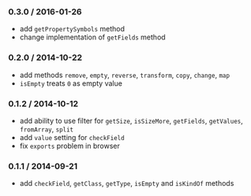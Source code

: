 ### 0.3.0 / 2016-01-26

* add `getPropertySymbols` method
* change implementation of `getFields` method

### 0.2.0 / 2014-10-22

* add methods `remove`, `empty`, `reverse`, `transform`, `copy`, `change`, `map`
* `isEmpty` treats `0` as empty value

### 0.1.2 / 2014-10-12

* add ability to use filter for `getSize`, `isSizeMore`, `getFields`, `getValues`, `fromArray`, `split`
* add `value` setting for `checkField`
* fix `exports` problem in browser

### 0.1.1 / 2014-09-21

* add `checkField`, `getClass`, `getType`, `isEmpty` and `isKindOf` methods
